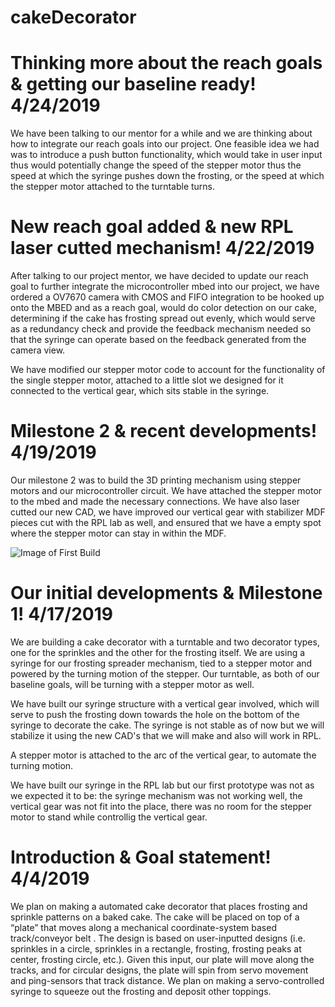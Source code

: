 # cakeDecorator

# Thinking more about the reach goals & getting our baseline ready! 4/24/2019

We have been talking to our mentor for a while and we are thinking about how to integrate our reach goals into our project. One feasible idea we had was to introduce a push button functionality, which would take in user input thus would potentially change the speed of the stepper motor thus the speed at which the syringe pushes down the frosting, or the speed at which the stepper motor attached to the turntable turns.

# New reach goal added & new RPL laser cutted mechanism! 4/22/2019

After talking to our project mentor, we have decided to update our reach goal to further integrate the microcontroller mbed into our project, we have ordered a OV7670 camera with CMOS and FIFO integration to be hooked up onto the MBED and as a reach goal, would do color detection on our cake, determining if the cake has frosting spread out evenly, which would serve as a redundancy check and provide the feedback mechanism needed so that the syringe can operate based on the feedback generated from the camera view. 

We have modified our stepper motor code to account for the functionality of the single stepper motor, attached to a little slot we designed for it connected to the vertical gear, which sits stable in the syringe. 

# Milestone 2 & recent developments! 4/19/2019

Our milestone 2 was to build the 3D printing mechanism using stepper motors and our microcontroller circuit. We have attached the stepper motor to the mbed and made the necessary connections. We have also laser cutted our new CAD, we have improved our vertical gear with stabilizer MDF pieces cut with the RPL lab as well, and ensured that we have a empty spot where the stepper motor can stay in within the MDF. 

![Image of First Build](https://deryavuz.github.com/cakeDecorator/final1.png)

# Our initial developments & Milestone 1! 4/17/2019

We are building a cake decorator with a turntable and two decorator types, one for the sprinkles and the other for the frosting itself. We are using a syringe for our frosting spreader mechanism, tied to a stepper motor and powered by the turning motion of the stepper. Our turntable, as both of our baseline goals, will be turning with a stepper motor as well. 

We have built our syringe structure with a vertical gear involved, which will serve to push the frosting down towards the hole on the bottom of the syringe to decorate the cake. The syringe is not stable as of now but we will stabilize it using the new CAD's that we will make and also will work in RPL.

A stepper motor is attached to the arc of the vertical gear, to automate the turning motion.

We have built our syringe in the RPL lab but our first prototype was not as we expected it to be: the syringe mechanism was not working well, the vertical gear was not fit into the place, there was no room for the stepper motor to stand while controllig the vertical gear.

# Introduction & Goal statement! 4/4/2019

We plan on making a automated cake decorator that places frosting and sprinkle patterns on a baked cake. The cake will be placed on top of a “plate” that moves along a mechanical coordinate-system based track/conveyor belt . The design is based on user-inputted designs (i.e. sprinkles in a circle, sprinkles in a rectangle, frosting, frosting peaks at center, frosting circle, etc.). Given this input, our plate will move along the tracks, and for circular designs, the plate will spin from servo movement and ping-sensors that track distance. We plan on making a servo-controlled syringe to squeeze out the frosting and deposit other toppings.


